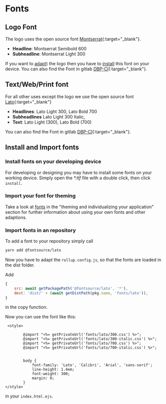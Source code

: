 # Fonts

## Logo Font
The logo uses the open source font [Montserrat](https://github.com/JulietaUla/Montserrat){:target="_blank"}.

- **Headline**: Montserrat Semibold 600
- **Subheadline**: Montserrat Light 300

If you want to [adapt](../logo/adaption)) the logo then you have to [install](#install-fonts-on-your-developing-device) this font on your device.
You can also find the Font in gitlab [DBP-CI](https://gitlab.tugraz.at/dbp/dbp-ci/-/tree/main/fonts/Montserrat){:target="_blank"}.

## Text/Web/Print font
For all other uses except the logo we use the open source font [Lato](https://www.latofonts.com/de/){:target="_blank"}

- **Headlines**: Lato Light 300, Lato Bold 700
- **Subheadlines** Lato Light 300 Italic,
- **Text**: Lato Light (300), Lato Bold (700)

You can also find the Font in gitlab [DBP-CI](https://gitlab.tugraz.at/dbp/dbp-ci/-/tree/main/fonts/Lato){:target="_blank"}.

## Install and Import fonts

### Install fonts on your developing device
For developing or designing you may have to install some fonts on your working device.
Simply open the *\*.ttf* file with a double click, then click `install`.

### Import your font for theming
Take a look at [fonts](../frontend/theming/#fonts) in the "theming and individualizing your application" section for further information about using your own fonts and other adaptions. 

### Import fonts in an repository

To add a font to your repository simply call
```bash
yarn add @fontsource/lato
 ```
Now you have to adapt the `rollup.config.js`, 
so that the fonts are loaded in the dist folder.

Add 
```js
{
    src: await getPackagePath('@fontsource/lato', '*'),
    dest: 'dist/' + (await getDistPath(pkg.name, 'fonts/lato')),
}
```
in the copy function.


Now you can use the font like this:

```ejs
 <style>

        @import "<%= getPrivateUrl('fonts/lato/300.css') %>";
        @import "<%= getPrivateUrl('fonts/lato/300-italic.css') %>";
        @import "<%= getPrivateUrl('fonts/lato/700.css') %>";
        @import "<%= getPrivateUrl('fonts/lato/700-italic.css') %>";


        body {
            font-family: 'Lato', 'Calibri', 'Arial', 'sans-serif';
            line-height: 1.4em;
            font-weight: 300;
            margin: 0;
        }
</style>
```
in your `index.html.ejs`.




